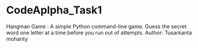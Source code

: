 # CodeAplpha_Task1
Hangman Game : A simple Python command-line game. Guess the secret word one letter at a time before you run out of attempts.  Author: Tusarkanta mohanty
